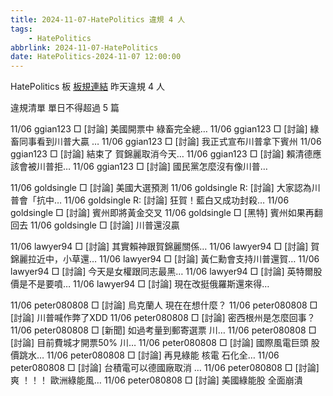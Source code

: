 ```yaml
---
title: 2024-11-07-HatePolitics 違規 4 人
tags:
    - HatePolitics
abbrlink: 2024-11-07-HatePolitics
date: HatePolitics-2024-11-07 12:00:00
---
```

HatePolitics 板 [板規連結](https://www.ptt.cc/bbs/HatePolitics/M.1617115262.A.D60.html)
昨天違規 4 人
<!-- more -->

違規清單
單日不得超過 5 篇

11/06 ggian123 □ [討論] 美國開票中 綠畜完全總…
11/06 ggian123 □ [討論] 綠畜同事看到川普大贏 …
11/06 ggian123 □ [討論] 我正式宣布川普拿下賓州
11/06 ggian123 □ [討論] 結束了 賀錦麗取消今天…
11/06 ggian123 □ [討論] 賴清德應該會被川普拒…
11/06 ggian123 □ [討論] 國民黨怎麼沒有像川普…

11/06 goldsingle □ [討論] 美國大選預測
11/06 goldsingle R: [討論] 大家認為川普會「抗中…
11/06 goldsingle R: [討論] 狂賀！藍白又成功封殺…
11/06 goldsingle □ [討論] 賓州即將黃金交叉
11/06 goldsingle □ [黑特] 賓州如果再翻回去
11/06 goldsingle □ [討論] 川普還沒贏

11/06 lawyer94 □ [討論] 其實賴神跟賀錦麗關係…
11/06 lawyer94 □ [討論] 賀錦麗拉近中，小草還…
11/06 lawyer94 □ [討論] 黃仁勳會支持川普還賀…
11/06 lawyer94 □ [討論] 今天是女權跟同志最黑…
11/06 lawyer94 □ [討論] 英特爾股價是不是要噴…
11/06 lawyer94 □ [討論] 現在改挺俄羅斯還來得…

11/06 peter080808 □ [討論] 烏克蘭人 現在在想什麼？
11/06 peter080808 □ [討論] 川普喊作弊了XDD
11/06 peter080808 □ [討論] 密西根州是怎麼回事？
11/06 peter080808 □ [新聞] 如過考量到郵寄選票 川…
11/06 peter080808 □ [討論] 目前費城才開票50% 川…
11/06 peter080808 □ [討論] 國際風電巨頭 股價跳水…
11/06 peter080808 □ [討論] 再見綠能 核電  石化全…
11/06 peter080808 □ [討論] 台積電可以德國廠取消 …
11/06 peter080808 □ [討論] 爽 ！！！ 歐洲綠能風…
11/06 peter080808 □ [討論] 美國綠能股 全面崩潰